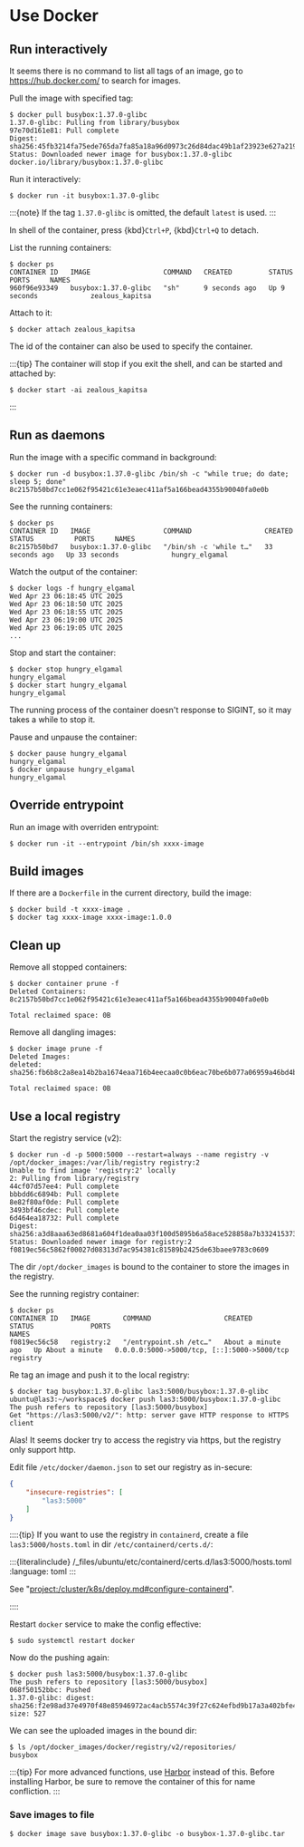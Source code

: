 # Use Docker

## Run interactively

It seems there is no command to list all tags of an image, go to <https://hub.docker.com/> to search for images.

Pull the image with specified tag:

```console
$ docker pull busybox:1.37.0-glibc
1.37.0-glibc: Pulling from library/busybox
97e70d161e81: Pull complete 
Digest: sha256:45fb3214fa75ede765da7fa85a18a96d0973c26d84dac49b1af23923e627a219
Status: Downloaded newer image for busybox:1.37.0-glibc
docker.io/library/busybox:1.37.0-glibc
```

Run it interactively:

```console
$ docker run -it busybox:1.37.0-glibc
```

:::{note}
If the tag `1.37.0-glibc` is omitted, the default `latest` is used.
:::

In shell of the container, press {kbd}`Ctrl+P`, {kbd}`Ctrl+Q` to detach.

List the running containers:

```console
$ docker ps
CONTAINER ID   IMAGE                  COMMAND   CREATED         STATUS         PORTS     NAMES
960f96e93349   busybox:1.37.0-glibc   "sh"      9 seconds ago   Up 9 seconds             zealous_kapitsa
```

Attach to it:

```console
$ docker attach zealous_kapitsa
```

The id of the container can also be used to specify the container.

:::{tip}
The container will stop if you exit the shell, and can be started and attached by:

```console
$ docker start -ai zealous_kapitsa
```

:::

## Run as daemons

Run the image with a specific command in background:

```console
$ docker run -d busybox:1.37.0-glibc /bin/sh -c "while true; do date; sleep 5; done"
8c2157b50bd7cc1e062f95421c61e3eaec411af5a166bead4355b90040fa0e0b
```

See the running containers:

```console
$ docker ps
CONTAINER ID   IMAGE                  COMMAND                  CREATED          STATUS          PORTS     NAMES
8c2157b50bd7   busybox:1.37.0-glibc   "/bin/sh -c 'while t…"   33 seconds ago   Up 33 seconds             hungry_elgamal
```

Watch the output of the container:

```console
$ docker logs -f hungry_elgamal
Wed Apr 23 06:18:45 UTC 2025
Wed Apr 23 06:18:50 UTC 2025
Wed Apr 23 06:18:55 UTC 2025
Wed Apr 23 06:19:00 UTC 2025
Wed Apr 23 06:19:05 UTC 2025
...
```

Stop and start the container:

```console
$ docker stop hungry_elgamal
hungry_elgamal
$ docker start hungry_elgamal
hungry_elgamal
```

The running process of the container doesn't response to SIGINT, so it may takes a while to stop it.

Pause and unpause the container:

```console
$ docker pause hungry_elgamal
hungry_elgamal
$ docker unpause hungry_elgamal
hungry_elgamal
```

## Override entrypoint

Run an image with overriden entrypoint:

```console
$ docker run -it --entrypoint /bin/sh xxxx-image
```

## Build images

If there are a `Dockerfile` in the current directory, build the image:

```console
$ docker build -t xxxx-image .
$ docker tag xxxx-image xxxx-image:1.0.0
```

## Clean up

Remove all stopped containers:

```console
$ docker container prune -f
Deleted Containers:
8c2157b50bd7cc1e062f95421c61e3eaec411af5a166bead4355b90040fa0e0b

Total reclaimed space: 0B
```

Remove all dangling images:

```console
$ docker image prune -f
Deleted Images:
deleted: sha256:fb6b8c2a8ea14b2ba1674eaa716b4eecaa0c0b6eac70be6b077a06959a46bd4b

Total reclaimed space: 0B
```

## Use a local registry

Start the registry service (v2):

```console
$ docker run -d -p 5000:5000 --restart=always --name registry -v /opt/docker_images:/var/lib/registry registry:2
Unable to find image 'registry:2' locally
2: Pulling from library/registry
44cf07d57ee4: Pull complete 
bbbdd6c6894b: Pull complete 
8e82f80af0de: Pull complete 
3493bf46cdec: Pull complete 
6d464ea18732: Pull complete 
Digest: sha256:a3d8aaa63ed8681a604f1dea0aa03f100d5895b6a58ace528858a7b332415373
Status: Downloaded newer image for registry:2
f0819ec56c5862f00027d08313d7ac954381c81589b2425de63baee9783c0609
```

The dir `/opt/docker_images` is bound to the container to store the images in the registry.

See the running registry container:

```console
$ docker ps
CONTAINER ID   IMAGE        COMMAND                  CREATED              STATUS              PORTS                                         NAMES
f0819ec56c58   registry:2   "/entrypoint.sh /etc…"   About a minute ago   Up About a minute   0.0.0.0:5000->5000/tcp, [::]:5000->5000/tcp   registry
```

Re tag an image and push it to the local registry:

```console
$ docker tag busybox:1.37.0-glibc las3:5000/busybox:1.37.0-glibc
ubuntu@las3:~/workspace$ docker push las3:5000/busybox:1.37.0-glibc
The push refers to repository [las3:5000/busybox]
Get "https://las3:5000/v2/": http: server gave HTTP response to HTTPS client
```

Alas! It seems docker try to access the registry via https, but the registry only support http.

Edit file `/etc/docker/daemon.json` to set our registry as in-secure:

```json
{
    "insecure-registries": [
        "las3:5000"
    ]
}
```

::::{tip}
If you want to use the registry in `containerd`, create a file `las3:5000/hosts.toml` in dir `/etc/containerd/certs.d/`:

:::{literalinclude} /_files/ubuntu/etc/containerd/certs.d/las3:5000/hosts.toml
:language: toml
:::

See "<project:/cluster/k8s/deploy.md#configure-containerd>".

::::

Restart `docker` service to make the config effective:

```console
$ sudo systemctl restart docker
```

Now do the pushing again:

```console
$ docker push las3:5000/busybox:1.37.0-glibc
The push refers to repository [las3:5000/busybox]
068f50152bbc: Pushed 
1.37.0-glibc: digest: sha256:f2e98ad37e4970f48e85946972ac4acb5574c39f27c624efbd9b17a3a402bfe4 size: 527
```

We can see the uploaded images in the bound dir:

```console
$ ls /opt/docker_images/docker/registry/v2/repositories/
busybox
```

:::{tip}
For more advanced functions, use [Harbor](project:/cluster/harbor.md) instead of this. Before installing Harbor, be sure to remove the container of this for name confliction.
:::

### Save images to file

```console
$ docker image save busybox:1.37.0-glibc -o busybox-1.37.0-glibc.tar
```
